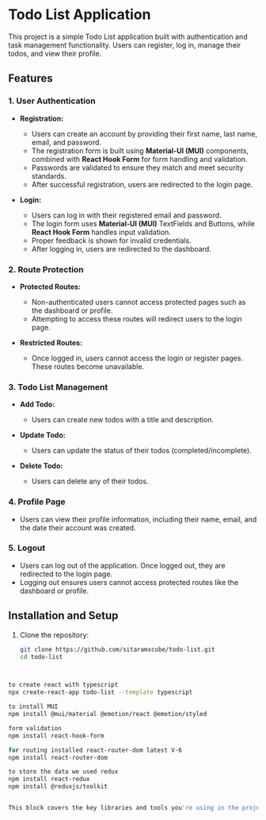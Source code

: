 # Todo List Application

This project is a simple Todo List application built with authentication and task management functionality. Users can register, log in, manage their todos, and view their profile.

## Features

### 1. User Authentication
- **Registration:**
  - Users can create an account by providing their first name, last name, email, and password.
  - The registration form is built using **Material-UI (MUI)** components, combined with **React Hook Form** for form handling and validation.
  - Passwords are validated to ensure they match and meet security standards.
  - After successful registration, users are redirected to the login page.
  
- **Login:**
  - Users can log in with their registered email and password.
  - The login form uses **Material-UI (MUI)** TextFields and Buttons, while **React Hook Form** handles input validation.
  - Proper feedback is shown for invalid credentials.
  - After logging in, users are redirected to the dashboard.

  
### 2. Route Protection
- **Protected Routes:**
  - Non-authenticated users cannot access protected pages such as the dashboard or profile.
  - Attempting to access these routes will redirect users to the login page.
  
- **Restricted Routes:**
  - Once logged in, users cannot access the login or register pages. These routes become unavailable.
  
### 3. Todo List Management
- **Add Todo:**
  - Users can create new todos with a title and description.
  
- **Update Todo:**
  - Users can update the status of their todos (completed/incomplete).
  
- **Delete Todo:**
  - Users can delete any of their todos.
  
### 4. Profile Page
- Users can view their profile information, including their name, email, and the date their account was created.

### 5. Logout
- Users can log out of the application. Once logged out, they are redirected to the login page.
- Logging out ensures users cannot access protected routes like the dashboard or profile.

## Installation and Setup

1. Clone the repository:
   ```bash
   git clone https://github.com/sitaramxcube/todo-list.git
   cd todo-list



 ```bash

to create react with typescript
npx create-react-app todo-list --template typescript

to install MUI
npm install @mui/material @emotion/react @emotion/styled

form validation
npm install react-hook-form 

for routing installed react-router-dom latest V-6
npm install react-router-dom

to store the data we used redux
npm install react-redux
npm install @reduxjs/toolkit


This block covers the key libraries and tools you're using in the project, as well as the installation commands to set them up. It clearly explains the purpose of each dependency.
